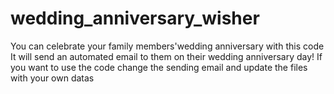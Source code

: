 # wedding_anniversary_wisher
You can celebrate your family members'wedding anniversary with this code
It will send an automated email to them on their wedding anniversary day!
If you want to use the code change the sending email and update the files with your own datas
